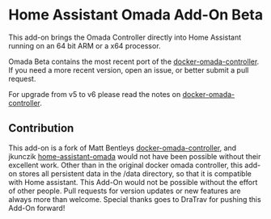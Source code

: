 # Home Assistant Omada Add-On Beta

This add-on brings the Omada Controller directly into Home Assistant running on an 64 bit ARM or a x64 processor.

Omada Beta contains the most recent port of the
[docker-omada-controller](https://github.com/mbentley/docker-omada-controller).
If you need a more recent version, open an issue, or better submit a pull request.

For upgrade from v5 to v6 please read the notes on [docker-omada-controller](https://github.com/mbentley/docker-omada-controller).

## Contribution

This add-on is a fork of Matt Bentleys
[docker-omada-controller](https://github.com/mbentley/docker-omada-controller),
and jkunczik [home-assistant-omada](https://github.com/jkunczik/home-assistant-omada)
would not have been possible without their excellent work.
Other than in the original docker omada controller,
this add-on stores all persistent data in the /data directory,
so that it is compatible with Home assistant.
This Add-On would not be possible without the effort of other people.
Pull requests for version updates or new features are always more than welcome.
Special thanks goes to DraTrav for pushing this Add-On forward!
